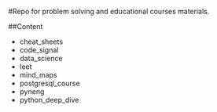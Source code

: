 #Repo for problem solving and educational courses materials.

##Content
* cheat_sheets
* code_signal
* data_science
* leet
* mind_maps
* postgresql_course
* pyneng
* python_deep_dive
